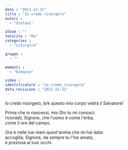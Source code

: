 ```yaml
---
date : "2011-12-31"
title : "Io credo risorgerò"
autori : 
  - "Stefani"

album : ""
tonalita : "Re"
categories : 
  - "Liturgica"

gruppo : 
  - ""

momenti : 
  - "Esequie"

video : 
identificatore : "io_credo_risorgero"
data_revisione : "2011-12-31"
---
```

  
  
Io credo  risorgerò, brk questo mio corpo vedrà il Salvatore!  
  
  
  
Prima che io nascessi, mio Dio tu mi conosci:  
ricordati, Signore, che l'uomo è come l'erba,   
come il ore del campo.  
  
  
  
  
Ora è nelle tue mani quest'anima che mi hai data:  
accoglila, Signore, da sempre tu l'hai amata,  
è preziosa ai tuoi occhi.  
  
  
  
